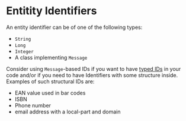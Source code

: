 # Entitity Identifiers

An entity identifier can be of one of the following types:
 * `String`
 * `Long`
 * `Integer`
 * A class implementing `Message`
 
Consider using `Message`-based IDs if you want to have [typed IDs](../motivation/strongly-typed.md) in your code and/or if you need to have Identifiers with some structure inside. Examples of such structural IDs are:
* EAN value used in bar codes
* ISBN
* Phone number
* email address with a local-part and domain
